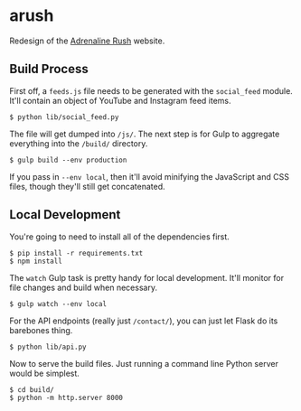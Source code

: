 # arush

Redesign of the [Adrenaline Rush](http://arushdball.com/) website.

## Build Process

First off, a `feeds.js` file needs to be generated with the `social_feed` module. It'll contain an object of YouTube and Instagram feed items.

```
$ python lib/social_feed.py
```

The file will get dumped into `/js/`. The next step is for Gulp to aggregate everything into the `/build/` directory.

```
$ gulp build --env production
```

If you pass in `--env local`, then it'll avoid minifying the JavaScript and CSS files, though they'll still get concatenated.

## Local Development

You're going to need to install all of the dependencies first.

```
$ pip install -r requirements.txt
$ npm install
```

The `watch` Gulp task is pretty handy for local development. It'll monitor for file changes and build when necessary.

```
$ gulp watch --env local
```

For the API endpoints (really just `/contact/`), you can just let Flask do its barebones thing.

```
$ python lib/api.py
```

Now to serve the build files. Just running a command line Python server would be simplest.

```
$ cd build/
$ python -m http.server 8000
```
